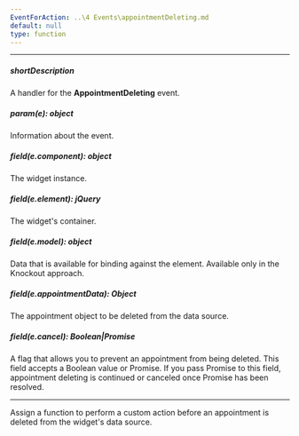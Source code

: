 ```yaml
---
EventForAction: ..\4 Events\appointmentDeleting.md
default: null
type: function
---
```

---
##### shortDescription
A handler for the **AppointmentDeleting** event.

##### param(e): object
Information about the event.

##### field(e.component): object
The widget <a href="/Documentation/16_1/ApiReference/UI_Widgets/dxScheduler/Methods/#instance"></a> instance.

##### field(e.element): jQuery
The widget's container.

##### field(e.model): object
Data that is available for binding against the element. Available only in the Knockout approach.

##### field(e.appointmentData): Object
The appointment object to be deleted from the data source.

##### field(e.cancel): Boolean|Promise
A flag that allows you to prevent an appointment from being deleted. This field accepts a Boolean value or Promise. If you pass Promise to this field, appointment deleting is continued or canceled once Promise has been resolved.

---
Assign a function to perform a custom action before an appointment is deleted from the widget's data source.